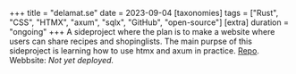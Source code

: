 +++
title = "delamat.se"
date = 2023-09-04
[taxonomies]
tags = ["Rust", "CSS", "HTMX", "axum", "sqlx", "GitHub", "open-source"]
[extra]
duration = "ongoing"
+++
A sideproject where the plan is to make a website where users can share recipes and shopinglists. 
The main purpse of this sideproject is learning how to use htmx and axum in practice. [Repo](https://github.com/GlennWSo/delamat). 
Webbsite: *Not yet deployed.*

